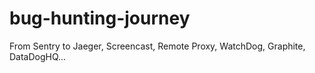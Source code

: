 # bug-hunting-journey

From Sentry to Jaeger, Screencast, Remote Proxy, WatchDog, Graphite, DataDogHQ...
